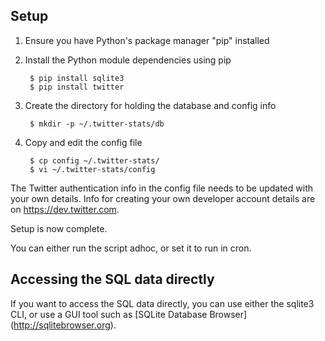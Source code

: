 ## Setup ##

1. Ensure you have Python's package manager "pip" installed

2. Install the Python module dependencies using pip

        $ pip install sqlite3
        $ pip install twitter

3. Create the directory for holding the database and config info

        $ mkdir -p ~/.twitter-stats/db

4. Copy and edit the config file

        $ cp config ~/.twitter-stats/
        $ vi ~/.twitter-stats/config

The Twitter authentication info in the config file needs to be
updated with your own details.  Info for creating your own
developer account details are on https://dev.twitter.com.

Setup is now complete.

You can either run the script adhoc, or set it to run in cron.

## Accessing the SQL data directly ##

If you want to access the SQL data directly, you can use either
the sqlite3 CLI, or use a GUI tool such as [SQLite Database
Browser] (http://sqlitebrowser.org).
